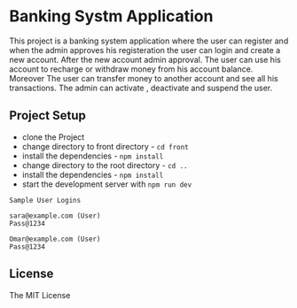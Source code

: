 # Banking Systm Application

This project is a banking system application where the user can register and when the admin approves his registeration the user can login and create a new account. After the new account admin approval. The user can use his account to recharge or withdraw money from his account balance. Moreover The user can transfer money to another account and see all his transactions. The admin can activate , deactivate and suspend the user.

## Project Setup

- clone the Project
- change directory to front directory - `cd front`
- install the dependencies - `npm install`
- change directory to the root directory - `cd ..`
- install the dependencies - `npm install`
- start the development server with `npm run dev`

```
Sample User Logins

sara@example.com (User)
Pass@1234

Omar@example.com (User)
Pass@1234

```

## License

The MIT License

```

```
